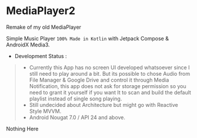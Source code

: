 # MediaPlayer2
Remake of my old MediaPlayer 

Simple Music Player `100% Made in Kotlin` with Jetpack Compose & AndroidX Media3.

- Development Status :
> - Currently this App has no screen UI developed whatsoever since I still need to play around a bit. But its possible to chose Audio from File Manager & Google Drive and control it through Media Notification, this app does not ask for storage permission so you need to grant it yourself if you want It to scan and build the default playlist instead of single song playing.
>  - Still undecided about Architecture but might go with Reactive Style MVVM.
> - Android Nougat 7.0 / API 24 and above.

Nothing Here
